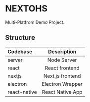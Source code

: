 # NEXTOHS

Multi-Platfrom Demo Project.

## Structure

| Codebase             |      Description      |
| :------------------- | :-------------------: |
| server |      Node Server      |
| react       |    React frontend     |
| nextjs     |   Next.js frontend    |
| electron   |   Electron Wrapper    |
| react-native       |   React Native App    |
